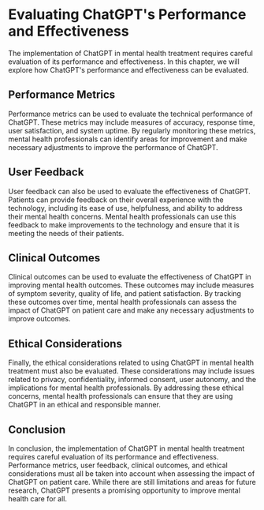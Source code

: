 Evaluating ChatGPT's Performance and Effectiveness
===================================================================================================================

The implementation of ChatGPT in mental health treatment requires careful evaluation of its performance and effectiveness. In this chapter, we will explore how ChatGPT's performance and effectiveness can be evaluated.

Performance Metrics
-------------------

Performance metrics can be used to evaluate the technical performance of ChatGPT. These metrics may include measures of accuracy, response time, user satisfaction, and system uptime. By regularly monitoring these metrics, mental health professionals can identify areas for improvement and make necessary adjustments to improve the performance of ChatGPT.

User Feedback
-------------

User feedback can also be used to evaluate the effectiveness of ChatGPT. Patients can provide feedback on their overall experience with the technology, including its ease of use, helpfulness, and ability to address their mental health concerns. Mental health professionals can use this feedback to make improvements to the technology and ensure that it is meeting the needs of their patients.

Clinical Outcomes
-----------------

Clinical outcomes can be used to evaluate the effectiveness of ChatGPT in improving mental health outcomes. These outcomes may include measures of symptom severity, quality of life, and patient satisfaction. By tracking these outcomes over time, mental health professionals can assess the impact of ChatGPT on patient care and make any necessary adjustments to improve outcomes.

Ethical Considerations
----------------------

Finally, the ethical considerations related to using ChatGPT in mental health treatment must also be evaluated. These considerations may include issues related to privacy, confidentiality, informed consent, user autonomy, and the implications for mental health professionals. By addressing these ethical concerns, mental health professionals can ensure that they are using ChatGPT in an ethical and responsible manner.

Conclusion
----------

In conclusion, the implementation of ChatGPT in mental health treatment requires careful evaluation of its performance and effectiveness. Performance metrics, user feedback, clinical outcomes, and ethical considerations must all be taken into account when assessing the impact of ChatGPT on patient care. While there are still limitations and areas for future research, ChatGPT presents a promising opportunity to improve mental health care for all.
